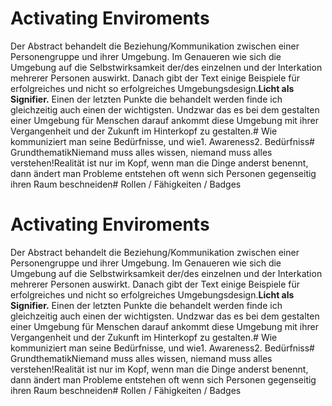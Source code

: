 # Activating Enviroments
Der Abstract behandelt die Beziehung/Kommunikation zwischen einer Personengruppe und ihrer Umgebung. 
Im Genaueren wie sich die Umgebung auf die Selbstwirksamkeit der/des einzelnen und der Interkation mehrerer Personen auswirkt.
Danach gibt der Text einige Beispiele für erfolgreiches und nicht so erfolgreiches Umgebungsdesign.**Licht als Signifier.**
Einen der letzten Punkte die behandelt werden finde ich gleichzeitig auch einen der wichtigsten. 
Undzwar das es bei dem gestalten einer Umgebung für Menschen darauf ankommt diese Umgebung mit ihrer Vergangenheit und der Zukunft im Hinterkopf zu gestalten.#
Wie kommuniziert man seine Bedürfnisse, und wie1. Awareness2. Bedürfniss# GrundthematikNiemand muss alles wissen, 
niemand muss alles verstehen!Realität ist nur im Kopf, wenn man die Dinge anderst benennt, 
dann ändert man Probleme entstehen oft wenn sich Personen gegenseitig ihren Raum beschneiden# Rollen / Fähigkeiten / Badges
# Activating Enviroments
Der Abstract behandelt die Beziehung/Kommunikation zwischen einer Personengruppe und ihrer Umgebung. 
Im Genaueren wie sich die Umgebung auf die Selbstwirksamkeit der/des einzelnen und der Interkation mehrerer Personen auswirkt.
Danach gibt der Text einige Beispiele für erfolgreiches und nicht so erfolgreiches Umgebungsdesign.**Licht als Signifier.**
Einen der letzten Punkte die behandelt werden finde ich gleichzeitig auch einen der wichtigsten. 
Undzwar das es bei dem gestalten einer Umgebung für Menschen darauf ankommt diese Umgebung mit ihrer Vergangenheit und der Zukunft im Hinterkopf zu gestalten.#
Wie kommuniziert man seine Bedürfnisse, und wie1. Awareness2. Bedürfniss# GrundthematikNiemand muss alles wissen, 
niemand muss alles verstehen!Realität ist nur im Kopf, wenn man die Dinge anderst benennt, 
dann ändert man Probleme entstehen oft wenn sich Personen gegenseitig ihren Raum beschneiden# Rollen / Fähigkeiten / Badges
